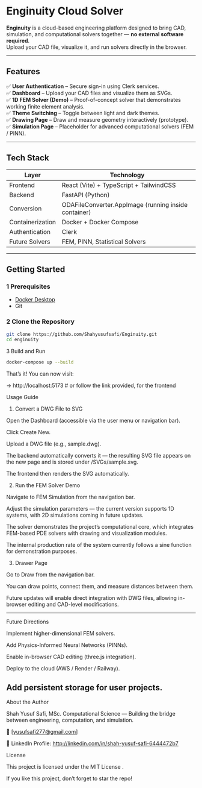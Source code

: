 # Enginuity Cloud Solver

**Enginuity** is a cloud-based engineering platform designed to bring CAD, simulation, and computational solvers together — **no external software required**.  
Upload your CAD file, visualize it, and run solvers directly in the browser.

---

## Features

✅ **User Authentication** – Secure sign-in using Clerk services.  
✅ **Dashboard** – Upload your CAD files and visualize them as SVGs.  
✅ **1D FEM Solver (Demo)** – Proof-of-concept solver that demonstrates working finite element analysis.  
✅ **Theme Switching** – Toggle between light and dark themes.  
✅ **Drawing Page** – Draw and measure geometry interactively (prototype).  
✅ **Simulation Page** – Placeholder for advanced computational solvers (FEM / PINN).  

---

## Tech Stack

| Layer      | Technology |
|-------------|-------------|
| Frontend | React (Vite) + TypeScript + TailwindCSS |
| Backend | FastAPI (Python) |
| Conversion | ODAFileConverter.AppImage (running inside container) |
| Containerization | Docker + Docker Compose |
| Authentication | Clerk |
| Future Solvers | FEM, PINN, Statistical Solvers |


---

##  Getting Started

### 1️ Prerequisites
- [Docker Desktop](https://www.docker.com/products/docker-desktop/)
- Git

### 2️ Clone the Repository
```bash
git clone https://github.com/Shahyusufsafi/Enginuity.git
cd enginuity
```
3️ Build and Run
```bash
docker-compose up --build
```



That’s it! 
You can now visit:

 → http://localhost:5173 # or follow the link provided, for the frontend 


Usage Guide
1. Convert a DWG File to SVG

Open the Dashboard (accessible via the user menu or navigation bar).

Click Create New.

Upload a DWG file (e.g., sample.dwg).

The backend automatically converts it — the resulting SVG file appears on the new page and is stored under /SVGs/sample.svg.

The frontend then renders the SVG automatically.

2. Run the FEM Solver Demo

Navigate to FEM Simulation from the navigation bar.

Adjust the simulation parameters — the current version supports 1D systems, with 2D simulations coming in future updates.

The solver demonstrates the project’s computational core, which integrates FEM-based PDE solvers with drawing and visualization modules.

The internal production rate of the system currently follows a sine function for demonstration purposes.

3. Drawer Page

Go to Draw from the navigation bar.

You can draw points, connect them, and measure distances between them.

Future updates will enable direct integration with DWG files, allowing in-browser editing and CAD-level modifications.

---

Future Directions

 Implement higher-dimensional FEM solvers.

 Add Physics-Informed Neural Networks (PINNs).

 Enable in-browser CAD editing (three.js integration).

 Deploy to the cloud (AWS / Render / Railway).

 Add persistent storage for user projects.
 ---

 About the Author

Shah Yusuf Safi,
MSc. Computational Science — Building the bridge between engineering, computation, and simulation.

📧 [yusufsafi277@gmail.com]

🔗 LinkedIn Profile: http://linkedin.com/in/shah-yusuf-safi-6444472b7

License

This project is licensed under the MIT License
.

If you like this project, don’t forget to star the repo!
